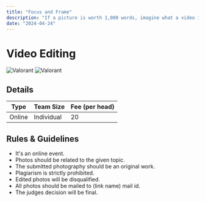 ```yaml
---
title: "Focus and Frame"
description: "If a picture is worth 1,000 words, imagine what a video is worth!"
date: "2024-04-24"
---
```


# Video Editing

<div class="lg:flex">
<img src="/posters/2024/focusandframe.png" alt="Valorant" class="w-full lg:w-96 mx-auto object-cover" />
<img src="/posters/2024/focusandframe1.png" alt="Valorant" class="w-full lg:w-96 mx-auto object-cover" />
</div>

## Details

| Type   | Team Size  | Fee (per head) |
| ------ | ---------- | -------------- |
| Online | Individual | 20             |

## Rules & Guidelines

-   It's an online event.
-   Photos should be related to the given topic.
-   The submitted photography should be an original work.
-   Plagiarism is strictly prohibited.
-   Edited photos will be disqualified.
-   All photos should be mailed to (link name) mail id.
-   The judges decision will be final.
